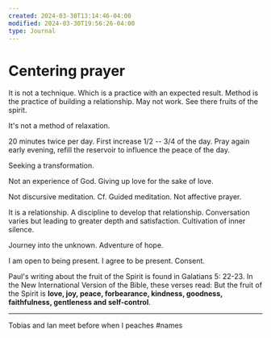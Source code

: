 ```yaml
---
created: 2024-03-30T13:14:46-04:00
modified: 2024-03-30T19:56:26-04:00
type: Journal
---
```


# Centering prayer

It is not a technique. Which is a practice with an expected result. Method is the practice of building a relationship. May not work. See there fruits of the spirit. 

It's not a method of relaxation. 

20 minutes twice per day. First increase 1/2 -- 3/4 of the day. Pray again early evening, refill the reservoir to influence the peace of the day.

Seeking a transformation.

Not an experience of God. Giving up love for the sake of love.

Not discursive meditation. Cf. Guided meditation. Not affective prayer. 

It is a relationship. A discipline to develop that relationship. Conversation varies but leading to greater depth and satisfaction. Cultivation of inner silence.

Journey into the unknown. Adventure of hope.

I am open to being present. I agree to be present. Consent.

Paul's writing about the fruit of the Spirit is found in Galatians 5: 22-23. In the New International Version of the Bible, these verses read: But the fruit of the Spirit is **love, joy, peace, forbearance, kindness, goodness, faithfulness, gentleness and self-control**.

---

Tobias and Ian meet before when I peaches #names
